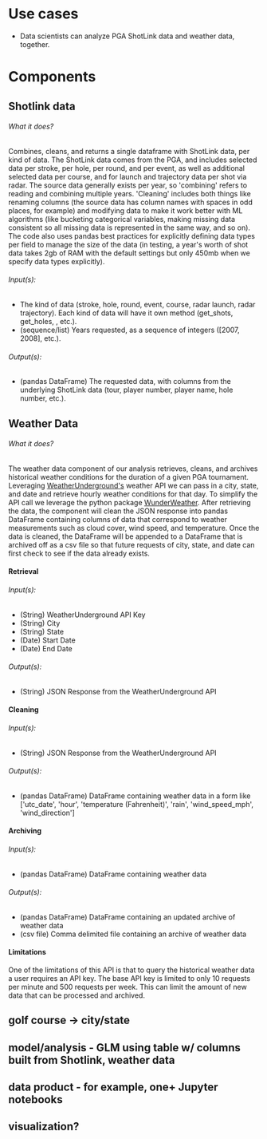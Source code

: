 # Use cases
- Data scientists can analyze PGA ShotLink data and weather data, together.

# Components

## Shotlink data

###### What it does?
Combines, cleans, and returns a single dataframe with ShotLink data, per kind of data. The ShotLink data comes from the PGA, and includes selected data per stroke, per hole, per round, and per event, as well as additional selected data per course, and for launch and trajectory data per shot via radar. The source data generally exists per year, so 'combining' refers to reading and combining multiple years. 'Cleaning' includes both things like renaming columns (the source data has column names with spaces in odd places, for example) and modifying data to make it work better with ML algorithms (like bucketing categorical variables, making missing data consistent so all missing data is represented in the same way, and so on). The code also uses pandas best practices for explicitly defining data types per field to manage the size of the data (in testing, a year's worth of shot data takes 2gb of RAM with the default settings but only 450mb when we specify data types explicitly).

###### Input(s):
- The kind of data (stroke, hole, round, event, course, radar launch, radar trajectory). Each kind of data will have it  own method (get_shots, get_holes, , etc.).
- (sequence/list) Years requested, as a sequence of integers ([2007, 2008], etc.).

###### Output(s):
- (pandas DataFrame) The requested data, with columns from the underlying ShotLink data (tour, player number, player name, hole number, etc.).

## Weather Data

###### What it does?
The weather data component of our analysis retrieves, cleans, and archives historical weather conditions for the duration of a given PGA tournament. Leveraging [WeatherUnderground's](https://www.wunderground.com/weather/api/) weather API we can pass in a city, state, and date and retrieve hourly weather conditions for that day. To simplify the API call we leverage the python package [WunderWeather](https://pypi.org/project/WunderWeather/1.0.0/). After retrieving the data, the component will clean the JSON response into pandas DataFrame containing columns of data that correspond to weather measurements such as cloud cover, wind speed, and temperature. Once the data is cleaned, the DataFrame will be appended to a DataFrame that is archived off as a csv file so that future requests of city, state, and date can first check to see if the data already exists.

#### Retrieval

###### Input(s):
- (String) WeatherUnderground API Key
- (String) City
- (String) State
- (Date) Start Date
- (Date) End Date

###### Output(s):
- (String) JSON Response from the WeatherUnderground API

#### Cleaning

###### Input(s):
- (String) JSON Response from the WeatherUnderground API

###### Output(s):
- (pandas DataFrame) DataFrame containing weather data in a form like ['utc_date', 'hour', 'temperature (Fahrenheit)', 'rain', 'wind_speed_mph', 'wind_direction']

#### Archiving

###### Input(s):
- (pandas DataFrame) DataFrame containing weather data

###### Output(s):
- (pandas DataFrame) DataFrame containing an updated archive of weather data
- (csv file) Comma delimited file containing an archive of weather data

#### Limitations
One of the limitations of this API is that to query the historical weather data a user requires an API key. The base API key is limited to only 10 requests per minute and 500 requests per week. This can limit the amount of new data that can be processed and archived.

## golf course -> city/state
## model/analysis - GLM using table w/ columns built from Shotlink, weather data
## data product - for example, one+ Jupyter notebooks
## visualization?
